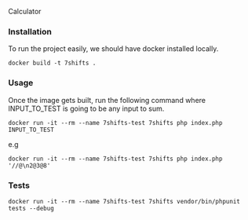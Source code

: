 Calculator

### Installation

To run the project easily, we should have docker installed locally.

`docker build -t 7shifts .`

### Usage

Once the image gets built, run the following command where INPUT_TO_TEST is going to be any input to sum.

`docker run -it --rm --name 7shifts-test 7shifts php index.php INPUT_TO_TEST`

e.g

`docker run -it --rm --name 7shifts-test 7shifts php index.php '//@\n2@3@8'`

### Tests

`docker run -it --rm --name 7shifts-test 7shifts vendor/bin/phpunit tests --debug`
